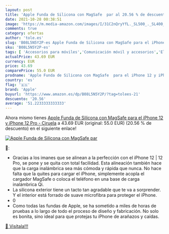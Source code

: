 ```yaml
---
layout: post
title: 'Apple Funda de Silicona con MagSafe  par al 20.56 % de descuento'
date: 2021-10-28 00:38:51
image: 'https://m.media-amazon.com/images/I/31C2nQryYfL._SL500_._SL400_.jpg'
comments: true
category: ofertas
author: 'tole.es'
slug: 'B08L5N5Y2P-es Apple Funda de Silicona con MagSafe para el iPhone 12 y...'
sku: 'B08L5N5Y2P-es'
tags: [ 'Accesorios para móviles','Comunicación móvil y accesorios','Electrónica','Fundas y carcasas para teléfonos móviles','apple','iphone', ]
actualPrice: 43.69 EUR
currency: EUR
price: 43.69
comparePrice: 55.0 EUR
prodname: 'Apple Funda de Silicona con MagSafe  para el iPhone 12 y iPhone 12 Pro  - Ciruela'
country: 'es'
flag: '🇪🇸'
brand: 'Apple'
buyurl: 'https://www.amazon.es/dp/B08L5N5Y2P/?tag=tolees-21'
descuento: '20.56'
average: '51.2233333333333'
---
```


Ahora mismo tienes [Apple Funda de Silicona con MagSafe  para el iPhone 12 y iPhone 12 Pro  - Ciruela](https://www.amazon.es/dp/B08L5N5Y2P/?tag=tolees-21) a 43.69 EUR (original: 55.0 EUR) (20.56 %  de descuento) en el siguiente enlace!

[![Apple Funda de Silicona con MagSafe  par](https://m.media-amazon.com/images/I/31C2nQryYfL._SL500_._SL400_.jpg)](https://www.amazon.es/dp/B08L5N5Y2P/?tag=tolees-21)

🔎:

- Gracias a los imanes que se alinean a la perfección con el iPhone 12 | 12 Pro, se pone y se quita con total facilidad. Esta alineación también hace que la carga inalámbrica sea más cómoda y rápida que nunca. No hace falta que la quites para cargar el iPhone, simplemente acopla el cargador MagSafe o coloca el teléfono en una base de carga inalámbrica Qi.
- La silicona exterior tiene un tacto tan agradable que te va a sorprender. Y el interior está forrado de suave microfibra para proteger el iPhone.
- 0
- Como todas las fundas de Apple, se ha sometido a miles de horas de pruebas a lo largo de todo el proceso de diseño y fabricación. No solo es bonita, sino ideal para que protejas tu iPhone de arañazos y caídas.

[🛒 Visítala!!!](https://www.amazon.es/dp/B08L5N5Y2P/?tag=tolees-21)
